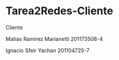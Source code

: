 Tarea2Redes-Cliente
===================
Cliente

Matias Ramirez Marianetti 201173506-4

Ignacio Sfeir Yachan      201104725-7
